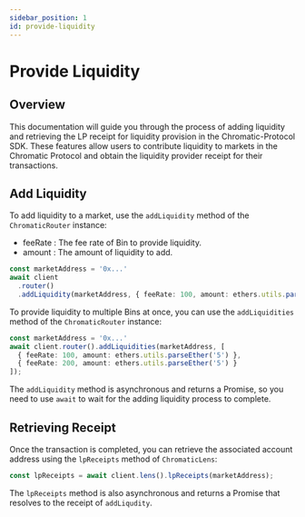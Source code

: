 ```yaml
---
sidebar_position: 1
id: provide-liquidity
---
```


# Provide Liquidity

## Overview

This documentation will guide you through the process of adding liquidity and retrieving the LP receipt for liquidity provision in the Chromatic-Protocol SDK. These features allow users to contribute liquidity to markets in the Chromatic Protocol and obtain the liquidity provider receipt for their transactions.

## Add Liquidity

To add liquidity to a market, use the `addLiquidity` method of the `ChromaticRouter` instance:

- feeRate : The fee rate of Bin to provide liquidity.
- amount : The amount of liquidity to add.

```typescript
const marketAddress = '0x...'
await client
  .router()
  .addLiquidity(marketAddress, { feeRate: 100, amount: ethers.utils.parseEther('10') });
```

To provide liquidity to multiple Bins at once, you can use the `addLiquidities` method of the `ChromaticRouter` instance:

```typescript
const marketAddress = '0x...'
await client.router().addLiquidities(marketAddress, [
  { feeRate: 100, amount: ethers.utils.parseEther('5') },
  { feeRate: 200, amount: ethers.utils.parseEther('5') }
]);
```

The `addLiquidity` method is asynchronous and returns a Promise, so you need to use `await` to wait for the adding liquidity process to complete.

## Retrieving Receipt

Once the transaction is completed, you can retrieve the associated account address using the `lpReceipts` method of `ChromaticLens`:

```typescript
const lpReceipts = await client.lens().lpReceipts(marketAddress);
```

The `lpReceipts` method is also asynchronous and returns a Promise that resolves to the receipt of `addLiqudity`.
